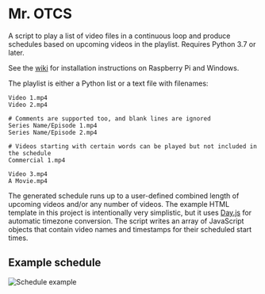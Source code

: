 # Mr. OTCS
A script to play a list of video files in a continuous loop and produce schedules based on upcoming videos in the playlist. Requires Python 3.7 or later. 

See the [wiki](https://github.com/TheOpponent/mr-otcs/wiki) for installation instructions on Raspberry Pi and Windows.

The playlist is either a Python list or a text file with filenames:
```
Video 1.mp4
Video 2.mp4

# Comments are supported too, and blank lines are ignored
Series Name/Episode 1.mp4
Series Name/Episode 2.mp4

# Videos starting with certain words can be played but not included in the schedule
Commercial 1.mp4

Video 3.mp4
A Movie.mp4
```

The generated schedule runs up to a user-defined combined length of upcoming videos and/or any number of videos. The example HTML template in this project is intentionally very simplistic, but it uses [Day.js](https://day.js.org) for automatic timezone conversion. The script writes an array of JavaScript objects that contain video names and timestamps for their scheduled start times.

## Example schedule
![Schedule example](https://user-images.githubusercontent.com/8432212/115261634-c6f64680-a101-11eb-89aa-0c382597583f.png)


